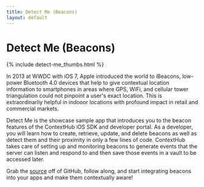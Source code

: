 ```yaml
---
title: Detect Me (Beacons)
layout: default
---
```

# Detect Me (Beacons)

<div class="text-center">
  {% include detect-me_thumbs.html %}
</div>

In 2013 at WWDC with iOS 7, Apple introduced the world to iBeacons, low-power Bluetooth 4.0 devices that help to give contextual location information to smartphones in areas where GPS, WiFi, and cellular tower triangulation could not pinpoint a user's exact location. This is extraordinarliy helpful in indooor locations with profound impact in retail and commercial markets.

Detect Me is the showcase sample app that introduces you to the beacon features of the ContextHub iOS SDK and developer portal. As a developer, you will learn how to create, retrieve, update, and delete beacons as well as detect them and their proximity in only a few lines of code. ContextHub takes care of setting up and monitoring beacons to generate events that the server can listen and respond to and then save those events in a vault to be accessed later.

Grab the [source](https://github.com/contexthub/detect-me) off of GitHub, follow along, and start integrating beacons into your apps and make them contextually aware!

<br />
<br />